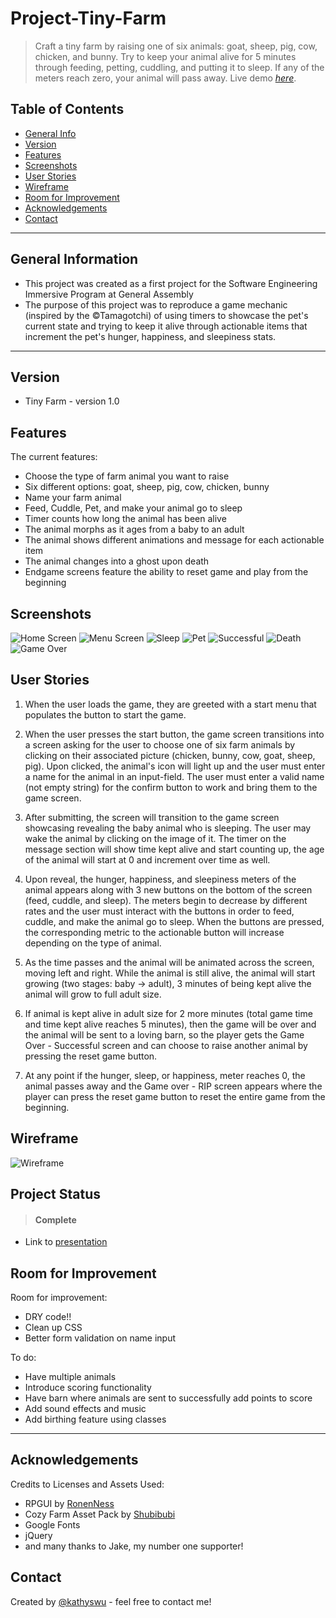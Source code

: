 # Project-Tiny-Farm
> Craft a tiny farm by raising one of six animals: goat, sheep, pig, cow, chicken, and bunny. Try to keep your animal alive for 5 minutes through feeding, petting, cuddling, and putting it to sleep. If any of the meters reach zero, your animal will pass away. 
> Live demo [_here_](https://kathyswu.github.io/Project-Tiny-Farm/).

## Table of Contents
* [General Info](#general-information)
* [Version](#version)
* [Features](#features)
* [Screenshots](#screenshots)
* [User Stories](#user-stories)
* [Wireframe](#wireframe)
* [Room for Improvement](#room-for-improvement)
* [Acknowledgements](#acknowledgements)
* [Contact](#contact)

<hr> 

## General Information
- This project was created as a first project for the Software Engineering Immersive Program at General Assembly
- The purpose of this project was to reproduce a game mechanic (inspired by the &copy;Tamagotchi) of using timers to showcase the pet's current state and trying to keep it alive through actionable items that increment the pet's hunger, happiness, and sleepiness stats.

<hr> 

## Version
- Tiny Farm - version 1.0

## Features
The current features:
- Choose the type of farm animal you want to raise
- Six different options: goat, sheep, pig, cow, chicken, bunny
- Name your farm animal
- Feed, Cuddle, Pet, and make your animal go to sleep
- Timer counts how long the animal has been alive
- The animal morphs as it ages from a baby to an adult
- The animal shows different animations and message for each actionable item
- The animal changes into a ghost upon death
- Endgame screens feature the ability to reset game and play from the beginning


## Screenshots
![Home Screen](Images/demo/demo1.png)
![Menu Screen](Images/demo/demo2.png)
![Sleep](Images/demo/demo3.png)
![Pet](Images/demo/demo4.png)
![Successful](Images/demo/demo5.png)
![Death](Images/demo/demo6.png)
![Game Over](Images/demo/demo7.png)


## User Stories

1. When the user loads the game, they are greeted with a start menu that populates the button to start the game.

2. When the user presses the start button, the game screen transitions into a screen asking for the user to choose one of six farm animals by clicking on their associated picture (chicken, bunny, cow, goat, sheep, pig). Upon clicked, the animal's icon will light up and the user must enter a name for the animal in an input-field. The user must enter a valid name (not empty string) for the confirm button to work and bring them to the game screen.

3. After submitting, the screen will transition to the game screen showcasing revealing the baby animal who is sleeping. The user may wake the animal by clicking on the image of it. The timer on the message section will show time kept alive and start counting up, the age of the animal will start at 0 and increment over time as well. 

4. Upon reveal, the hunger, happiness, and sleepiness meters of the animal appears along with 3 new buttons on the bottom of the screen (feed, cuddle, and sleep). The meters begin to decrease by different rates and the user must interact with the buttons in order to feed, cuddle, and make the animal go to sleep. When the buttons are pressed, the corresponding metric to the actionable button will increase depending on the type of animal.

5. As the time passes and the animal will be animated across the screen, moving left and right. While the animal is still alive, the animal will start growing (two stages: baby -> adult), 3 minutes of being kept alive the animal will grow to full adult size.

6. If animal is kept alive in adult size for 2 more minutes (total game time and time kept alive reaches 5 minutes), then the game will be over and the animal will be sent to a loving barn, so the player gets the Game Over - Successful screen and can choose to raise another animal by pressing the reset game button.

7. At any point if the hunger, sleep, or happiness, meter reaches 0, the animal passes away and the Game over - RIP screen appears where the player can press the reset game button to reset the entire game from the beginning.

## Wireframe
![Wireframe](TinyFarm-Wireframe.png)

## Project Status
> <h4> <strong>Complete</strong></h4>
* Link to [presentation](https://docs.google.com/presentation/d/1YKgK20nHuoWfF-yKCsRGYPQ4izXKmx26RI6OQjEAmXE/edit#slide=id.gf00c15a6b2_0_40)


## Room for Improvement

Room for improvement:
- DRY code!!
- Clean up CSS
- Better form validation on name input

To do:
- Have multiple animals
- Introduce scoring functionality
- Have barn where animals are sent to successfully add points to score
- Add sound effects and music
- Add birthing feature using classes

<hr>

## Acknowledgements
Credits to Licenses and Assets Used:
- RPGUI by [RonenNess](https://github.com/RonenNess/RPGUI)
- Cozy Farm Asset Pack by [Shubibubi](https://shubibubi.itch.io/cozy-farm)
- Google Fonts
- jQuery
- and many thanks to Jake, my number one supporter!


## Contact
Created by [@kathyswu](https://github.com/kathyswu) - feel free to contact me!
